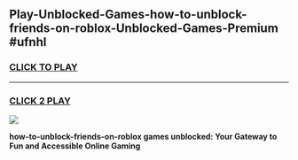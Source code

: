 
## Play-Unblocked-Games-how-to-unblock-friends-on-roblox-Unblocked-Games-Premium #ufnhl
<h3>
<a href="https://premium.freeplayer.one?title=how-to-unblock-friends-on-roblox&ref=12M">CLICK TO PLAY</a></h3>
<hr>

<h3>
<a href="https://premium.freeplayer.one?title=how-to-unblock-friends-on-roblox&ref=12M">CLICK 2 PLAY</a>
  
</h3>

<a href="https://premium.freeplayer.one?title=how-to-unblock-friends-on-roblox&ref=12M"><img src="https://clearcache.store/games.png"></a>


**how-to-unblock-friends-on-roblox games unblocked: Your Gateway to Fun and Accessible Online Gaming**
